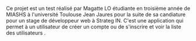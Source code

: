 Ce projet est un test réalisé par Magatte LO étudiante en troisième année de MIASHS à l'université Toulouse Jean Jaures pour la suite de sa candiature pour un stage de développeur web à Strateg IN. C'est une application qui permet à un utilisateur de créer un compte ou de s'inscrire et voir la liste des utilisateurs .
